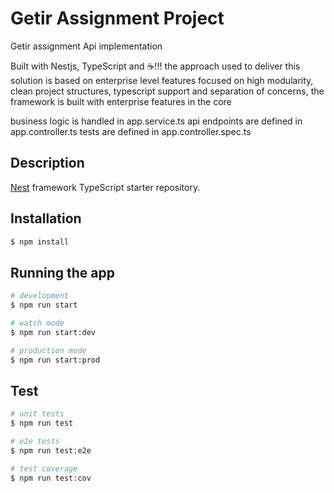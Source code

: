 <p align="center">
  <h1>Getir Assignment Project</h1>
</p>

Getir assignment Api implementation

Built with Nestjs, TypeScript and ☕️!!! the approach used to deliver this solution is based on enterprise level 
features focused on high modularity, clean project structures, typescript support and separation of concerns, the framework is built with enterprise features in the core

business logic is handled in app.service.ts
api endpoints are defined in app.controller.ts
tests are defined in app.controller.spec.ts
## Description

[Nest](https://github.com/nestjs/nest) framework TypeScript starter repository.

## Installation

```bash
$ npm install
```

## Running the app

```bash
# development
$ npm run start

# watch mode
$ npm run start:dev

# production mode
$ npm run start:prod
```

## Test

```bash
# unit tests
$ npm run test

# e2e tests
$ npm run test:e2e

# test coverage
$ npm run test:cov
```
